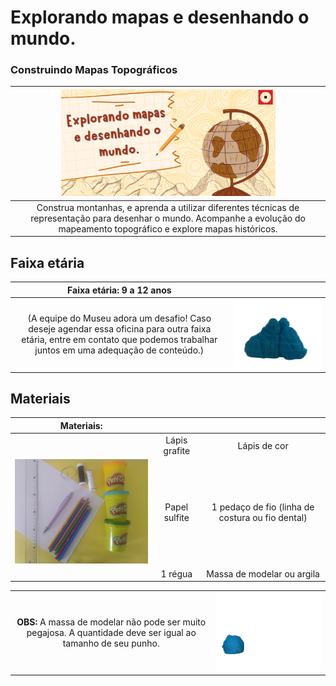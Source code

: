 # Explorando mapas e desenhando o mundo.
### Construindo Mapas Topográficos

|<img src="mapa2.png" width="70%" height="70%"> |
|:-------------:|
|Construa montanhas, e aprenda a utilizar diferentes técnicas de representação para desenhar o mundo. Acompanhe a evolução do mapeamento topográfico e explore mapas históricos.|

## Faixa etária

|Faixa etária: 9 a 12 anos||
|:------:|:------:|
|(A equipe do Museu adora um desafio! Caso deseje agendar essa oficina para outra faixa etária, entre em contato que podemos trabalhar juntos em uma adequação de conteúdo.)|   <img src="Webp_net-gifmaker.gif" width="200%" height="200%">       |

## Materiais 

| Materiais: | | | 
|:-----------:|:-------------:|:-------------:|
||  Lápis grafite |Lápis de cor|
|![Imagem materiais](29_09_2021_18_09_11.jpg) | Papel sulfite  | 1 pedaço de fio (linha de costura ou fio dental) |
|  |  1 régua |Massa de modelar ou argila |

|||
|:------:|:------:|
|**OBS:** A massa de modelar não pode ser muito pegajosa. A quantidade deve ser igual ao tamanho de seu punho.   | ![Gif Montanha](Webp.net-gifmaker(5).gif)|
